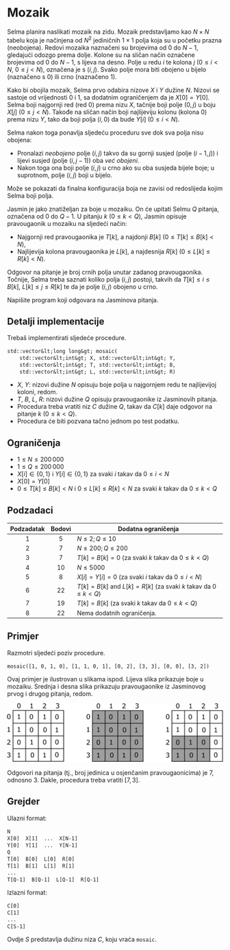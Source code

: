 # Mozaik

Selma planira naslikati mozaik na zidu.
Mozaik predstavljamo kao $N \times N$ tabelu koja je načinjena
 od $N^2$ jediničnih $1 \times 1$ polja koja su u početku prazna (neobojena).
Redovi mozaika naznačeni su brojevima od $0$ do $N-1$, gledajući odozgo prema dolje.
 Kolone su na sličan način označene brojevima od $0$ do $N-1$, s lijeva na desno.
Polje u redu $i$ te kolona $j$ ($0 \leq i < N$, $0 \leq j < N$), označena je s $(i,j)$.
Svako polje mora biti obojeno u bijelo (naznačeno s $0$) ili crno (naznačeno $1$).

Kako bi obojila mozaik, Selma prvo odabira nizove $X$ i $Y$ dužine $N$.
 Nizovi se sastoje od vrijednosti $0$ i $1$, sa dodatnim ograničenjem da je $X[0] = Y[0]$.
Selma boji najgornji red (red $0$) prema nizu $X$,
 tačnije boji polje $(0,j)$ u boju $X[j]$ ($0 \leq j < N$).
Takođe na sličan način boji najlijeviju kolonu (kolona $0$) prema nizu $Y$,
 tako da boji polja $(i,0)$ da bude $Y[i]$ ($0 \leq i < N$).

Selma nakon toga ponavlja sljedeću proceduru sve dok sva polja nisu obojena:
* Pronalazi *neobojeno* polje $(i,j)$ takvo da
 su gornji susjed (polje $(i-1, j)$) i lijevi susjed (polje $(i, j-1)$)
 oba *već obojeni*.
* Nakon toga ona boji polje $(i,j)$ u crno ako su oba susjeda bijele boje;
 u suprotnom, polje $(i, j)$ boji u bijelo.

Može se pokazati da finalna konfiguracija boja ne zavisi od redoslijeda kojim Selma boji polja.

Jasmin je jako znatiželjan za boje u mozaiku.
On će upitati Selmu $Q$ pitanja, označena od $0$ do $Q-1$.
U pitanju $k$ ($0 \leq k < Q$),
 Jasmin opisuje pravougaonik u mozaiku na sljedeći način:
* Najgornji red pravougaonika je $T[k]$, a najdonji $B[k]$ ($0 \leq T[k] \leq B[k] < N$),
* Najlijevija kolona pravougaonika je $L[k]$, a najdesnija $R[k]$ ($0 \leq L[k] \leq R[k] < N$).

Odgovor na pitanje je broj crnih polja unutar zadanog pravougaonika.
Točnije, Selma treba saznati koliko polja $(i, j)$ postoji,
 takvih da $T[k] \leq i \leq B[k]$, $L[k] \leq j \leq R[k]$
 te da je polje $(i,j)$ obojeno u crno.

Napišite program koji odgovara na Jasminova pitanja.

## Detalji implementacije

Trebaš implementirati sljedeće procedure.

```
std::vector&lt;long long&gt; mosaic(
	std::vector&lt;int&gt; X, std::vector&lt;int&gt; Y,
    std::vector&lt;int&gt; T, std::vector&lt;int&gt; B,
    std::vector&lt;int&gt; L, std::vector&lt;int&gt; R)
```

* $X$, $Y$: nizovi dužine $N$ opisuju boje polja u najgornjem redu te najlijevijoj koloni, redom.
* $T$, $B$, $L$, $R$: nizovi dužine $Q$ opisuju pravougaonike iz Jasminovih pitanja.
* Procedura treba vratiti niz $C$ dužine $Q$,
 takav da $C[k]$ daje odgovor na pitanje $k$ ($0 \leq k < Q$).
* Procedura će biti pozvana tačno jednom po test podatku.

## Ograničenja

* $1 \leq N \leq 200\,000$
* $1 \leq Q \leq 200\,000$
* $X[i] \in \{0, 1\}$ i $Y[i] \in \{0, 1\}$
 za svaki $i$ takav da $0 \leq i < N$
* $X[0] = Y[0]$
* $0 \leq T[k] \leq B[k] < N$ i $0 \leq L[k] \leq R[k] < N$
 za svaki $k$ takav da $0 \leq k < Q$

## Podzadaci

| Podzadatak | Bodovi  | Dodatna ograničenja |
| :-----: | :----: | ---------------------- |
| 1       | $5$    | $N \leq 2; Q \leq 10$
| 2       | $7$    | $N \leq 200; Q \leq 200$
| 3       | $7$    | $T[k] = B[k] = 0$ (za svaki $k$ takav da $0 \leq k < Q$)
| 4       | $10$   | $N \leq 5000$
| 5       | $8$    | $X[i] = Y[i] = 0$ (za svaki $i$ takav da $0 \leq i < N$)
| 6       | $22$   | $T[k] = B[k]$ and $L[k] = R[k]$ (za svaki $k$ takav da $0 \leq k < Q$)
| 7       | $19$   | $T[k] = B[k]$ (za svaki $k$ takav da $0 \leq k < Q$)
| 8       | $22$   | Nema dodatnih ograničenja.

## Primjer

Razmotri sljedeći poziv procedure.

```
mosaic([1, 0, 1, 0], [1, 1, 0, 1], [0, 2], [3, 3], [0, 0], [3, 2])
```

Ovaj primjer je ilustrovan u slikama ispod.
Lijeva slika prikazuje boje u mozaiku.
Srednja i desna slika prikazuju pravougaonike iz Jasminovog
 prvog i drugog pitanja, redom.

![](example.png "550")

Odgovori na pitanja
 (tj., broj jedinica u osjenčanim pravougaonicima)
 je 7, odnosno 3.
Dakle, procedura treba vratiti $[7, 3]$.

## Grejder

Ulazni format:

```
N
X[0]  X[1]  ...  X[N-1]
Y[0]  Y[1]  ...  Y[N-1]
Q
T[0]  B[0]  L[0]  R[0]
T[1]  B[1]  L[1]  R[1]
...
T[Q-1]  B[Q-1]  L[Q-1]  R[Q-1]
```

Izlazni format:

```
C[0]
C[1]
...
C[S-1]
```

Ovdje $S$ predstavlja dužinu niza $C$, koju vraća `mosaic`.

